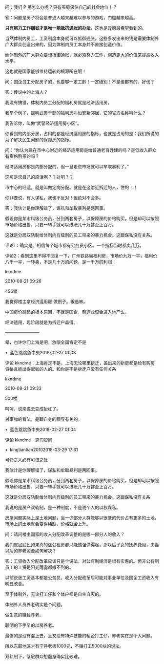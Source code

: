 问：我们 P 民怎么办呢？只有买房保住自己的社会地位！？

答：问题是房子将会是普通人越来越难以参与的游戏，门槛越来越高。

**只有努力工作赚钱才是唯一能抵抗通胀的办法**，这也是政府最希望看到的。

当然体制内员工，工资制度本身就可以抵御通胀。这些多发出来的钱是需要体制外广大群众创造出来的，因为体制内员工本身并不直接创造价值。

而体制外的广大群众要想抵御通胀，就必须努力工作，创造更大的价值来提高收入水平。

这也就是国家能够维持运转的根源所在啊！

问：国企员工分配房子的，也要够一定工龄！一定级别！不是谁都有的。好伐？

答：传说中的上海人？

我没有搞错，体制内员工分配的福利房就是经济适用房。

我举个例子，昆明武警干部的福利房叫恒安新邻居，它的官方名称叫什么？

我告诉你，叫做“武警经济适用房小区”。

你看到的内部分房，占用的都是经济适用房的指标，也就是占用的是：我们所说的为了解决民生问题的保障房的指标。

问：“你认为建在市中心附近的经济适用房是给普通老百姓建的吗？是低收入群众有资格购买的吗？

经济适用房都是内部分配的，但一旦走进市场就可以牟取暴利了。”

这可是您自己的原话啊？？对吧？？

市中心的经适，就是叫做定向分配。就是在这附近拆迁的人，住的！！

你非要说，有人谋私，我也不反对！但绝对不会多。

答：我估计是你理解错了，谋私和牟取暴利是两回事。

假设你是某市科级公务员，分到两套房子，以保障房的价格购买，但是却可以按照市场价格出售，只要一转手就可以进账几十万甚至上百万。

这就是分房双轨制给体制内有级别的员工带来的暴力机会。这跟谋私没有关系。

评论1：确实是。相信每个城市都有公务员小区。一个指标当时都卖几万。

评论2：看到这里不得不回复一下，广州铁路局福利房，市场价九万一平，福利价八千一平，一转卖，不是几十万的问题，是一千万的利润！

kkndme

2010-08-21 09:26

496楼

我觉得楼主拿经济适用房 做例子。很愚笨。

中国房价高起的根本原因，不就是国企，制造业资金进入地产么。

经济适用，现阶段就是为拆迁户盖得。

————————

晕，也许你们上海是吧，放眼全国肯定不是

•  蓝色跳跳鱼中央2018-02-27 01:03

评论 kkndme：上海肯定不是，上海无论哪里拆迁，盖出来的新房都是给有购房资格且能出得起钱的人的。和你是不是拆迁户没有任何关系

kkndme

2010-08-21 09:33

500楼

呵呵，说来说去变成抬杠了。

对事物的看法，是跟自身的眼界有关的。

•  蓝色跳跳鱼中央2018-02-27 01:04

评论 kkndme：这句赞同

•  kingtiantian20102018-03-29 17:31

可怜之人必有可恨之处

我估计是你理解错了，谋私和牟取暴利是两回事。

假设你是某市科级公务员，分到两套房子，以保障房的价格购买，但是却可以按照市场价格出售，只要一转手就可以进账几十万甚至上百万。

这就是分房双轨制给体制内有级别的员工带来的暴力机会。这跟谋私没有关系

我说的是房产双轨制，是一种制度，不是说个人的以权谋私。

房屋问题实际上是土地问题，当一少部分人群能够以很低的代价占有更多的土地，市场上的土地就会变得稀缺，价格就会上升。

问：请问楼主国家的收入分配改革调整的是哪一部分人的收入？

我们底层屁民如果真的连公租房都只能勉强供得起，那以后子女的抚养费用，夫妻以后的养老资金如何解决？

答：工资收入分配改革应该只是个说法，对公有制经济是很有实惠的。但非公有制员工的工资是阳光雨露都撒不到的。

以前说涨工资基本都是公务员，收入分配改革后可能对事业单位及国企工资收入有明显改善。

至于体制外，无论打工仔和个体户都是自生自灭的。

体制外人员养老确实是个问题。

做生意的赚钱养老。

聪明的下手早的以房养老。

最惨的是没有混上去，且又没有特殊技能的私企打工仔。养老实在是个大问题。

所以东部地区才有宁挣老板1000元，不赚打工5000块的说法。

双轨制下，低层群众想翻身确实比较难。